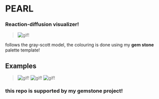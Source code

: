 # PEARL
### Reaction-diffusion visualizer!

> ![gif!](assets/example4.gif)

follows the gray-scott model, the colouring is done using my **gem stone** palette template!

## Examples
> ![gif!](assets/example1.gif)
> ![gif!](assets/example2.gif)
> ![gif!](assets/example3.gif)

### this repo is supported by my gemstone project!

